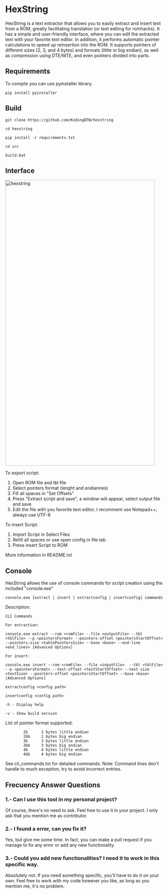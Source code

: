 # HexString
HexString is a text extractor that allows you to easily extract and insert text from a ROM, greatly facilitating translation (or text editing for romhacks). It has a simple and user-friendly interface, where you can edit the extracted text with your favorite text editor. In addition, it performs automatic pointer calculations to speed up reinsertion into the ROM. It supports pointers of different sizes (2, 3, and 4 bytes) and formats (little or big endian), as well as compression using DTE/MTE, and even pointers divided into parts.

## Requirements
To compile you can use pyinstaller library. 

```
pip install pyinstaller
```
## Build
```
git clone https://github.com/KodingBTW/hexstring

cd hexstring

pip install -r requirements.txt

cd src

build.bat
```
## Interface
<img width="476" height="905" alt="hexstring" src="https://github.com/user-attachments/assets/6d63ad6a-27e3-4a6b-8d2e-df3f32b5cd42" />


To export script:
1. Open ROM file and tbl file
2. Select pointers format (lenght and endiannes)
3. Fill all spaces in "Set Offsets"
4. Press "Extract script and save", a window will appear,
select output file and save
5. Edit the file with you favorite text editor, I 
recomment use  Notepad++, always use UTF-8

To insert Script:
1. Import Script in Select Files
2. Refill all spaces or use open config in file
tab
3. Press insert Script to ROM

More information in README.txt

## Console 
HexString allows the use of console commands for script creation using the included "console.exe"
```
console.exe [extract | insert | extractconfig | insertconfig] commands
```

Description:

```
CLI Commands

For extraction:

console.exe extract --rom <romFile> --file <outputFile> --tbl <tblFile> --p <pointersFormat> --pointers-offset <pointersStartOffset> --pointers-size <tablePointersSize> --base <base> --end-line <end_lines> [Advanced Options]

For insert:

console.exe insert --rom <romFile> --file <inputFile>  --tbl <tblFile> --p <pointersFormat> --text-offset <textStartOffset> --text-size <textSize> --pointers-offset <pointersStartOffset> --base <base> [Advanced Options]

extractconfig <config path>

insertconfig <config path>

-h - Display help

-v - Show build version
```
List of pointer format supported:
```
		2b 		2 bytes little endian
		2bb 	2 bytes big endian
		3b		3 bytes little endian
		3bb		3 bytes big endian
		4b		4 bytes little endian
		4bb		4 bytes big endian
```
See cli_commands.txt for detailed commands.
Note: Command lines don't handle to much exception, try to avoid incorrect entries.

## Frecuency Answer Questions

### 1.- Can I use this tool in my personal project?

Of course, there's no need to ask. Feel free to use it in your project. I only ask that you mention me as contributor.

### 2.- I found a error, can you fix it?

Yes, but give me some time. In fact, you can make a pull request if you manage to fix any error or add any new functionality.

### 3.- Could you add new functionalities? I need it to work in this specific way.

Absolutely not. If you need something specific, you'll have to do it on your own. Feel free to work with my code however you like, as long as you mention me, it's no problem.
